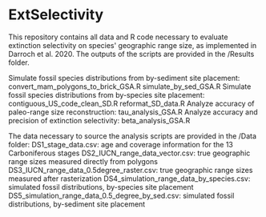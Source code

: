 # ExtSelectivity
This repository contains all data and R code necessary to evaluate extinction selectivity on species' geographic range size, as implemented in Darroch et al. 2020. The outputs of the scripts are provided in the /Results folder.

Simulate fossil species distributions from by-sediment site placement:
convert_mam_polygons_to_brick_GSA.R
simulate_by_sed_GSA.R
Simulate fossil species distributions from by-species site placement:
contiguous_US_code_clean_SD.R
reformat_SD_data.R
Analyze accuracy of paleo-range size reconstruction:
tau_analysis_GSA.R
Analyze accuracy and precision of extinction selectivity:
beta_analysis_GSA.R

The data necessary to source the analysis scripts are provided in the /Data folder:
DS1_stage_data.csv: age and coverage information for the 13 Carboniferous stages
DS2_IUCN_range_data_vector.csv: true geographic range sizes measured directly from polygons
DS3_IUCN_range_data_0.5degree_raster.csv: true geographic range sizes measured after rasterization
DS4_simulation_range_data_by_species.csv: simulated fossil distributions, by-species site placement
DS5_simulation_range_data_0.5_degree_by_sed.csv: simulated fossil distributions, by-sediment site placement
